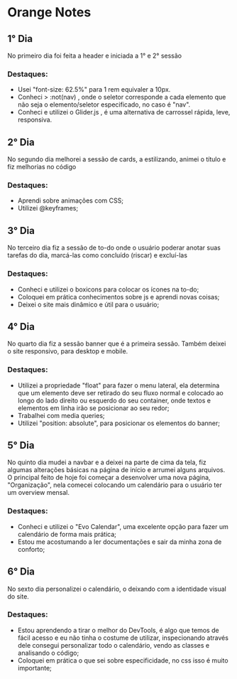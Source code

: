 <h1>Orange Notes</h1>

<h2>1° Dia</h2>
<p>No primeiro dia foi feita a header e iniciada a 1° e 2° sessão</p>
<h3> Destaques: </h3>
<ul> 
  <li>Usei "font-size: 62.5%" para 1 rem equivaler a 10px.</li>
  <li>Conheci > :not(nav) , onde o seletor corresponde a cada elemento que não seja o elemento/seletor especificado, no caso é "nav".</li>
  <li>Conheci e utilizei o Glider.js , é uma alternativa de carrossel rápida, leve, responsiva.</li>
</ul>

<h2>2° Dia</h2>
<p>No segundo dia melhorei a sessão de cards, a estilizando, animei o título e fiz melhorias no código</p>
<h3> Destaques: </h3>
<ul> 
  <li>Aprendi sobre animações com CSS;</li>
  <li>Utilizei @keyframes;</li>
</ul>

<h2>3° Dia</h2>
<p>No terceiro dia fiz a sessão de to-do onde o usuário poderar anotar suas tarefas do dia, marcá-las como concluído (riscar) e excluí-las</p>
<h3> Destaques: </h3>
<ul> 
  <li>Conheci e utilizei o boxicons para colocar os ícones na to-do;</li>
  <li>Coloquei em prática conhecimentos sobre js e aprendi novas coisas;</li>
  <li>Deixei o site mais dinâmico e útil para o usuário;</li>
</ul>

<h2>4° Dia</h2>
<p>No quarto dia fiz a sessão banner que é a primeira sessão. Também deixei o site responsivo, para desktop e mobile.</p>
<h3> Destaques: </h3>
<ul> 
  <li>Utilizei a propriedade "float" para fazer o menu lateral, ela determina que um elemento deve ser retirado do seu fluxo normal e colocado ao longo do lado direito ou esquerdo do seu container, onde textos e elementos em linha irão se posicionar ao seu redor;</li>
  <li>Trabalhei com media queries;</li>
  <li>Utilizei "position: absolute", para posicionar os elementos do banner;</li>
</ul>

<h2>5° Dia</h2>
<p>No quinto dia mudei a navbar e a deixei na parte de cima da tela, fiz algumas alterações básicas na página de início e arrumei alguns arquivos. O principal feito de hoje foi começar a desenvolver uma nova página, "Organização", nela comecei colocando um calendário para o usuário ter um overview mensal.</p>
<h3> Destaques: </h3>
<ul> 
  <li>Conheci e utilizei o "Evo Calendar", uma excelente opção para fazer um calendário de forma mais prática;</li>
  <li>Estou me acostumando a ler documentações e sair da minha zona de conforto;</li>
</ul>

<h2>6° Dia</h2>
<p>No sexto dia personalizei o calendário, o deixando com a identidade visual do site.</p>
<h3> Destaques: </h3>
<ul> 
  <li>Estou aprendendo a tirar o melhor do DevTools, é algo que temos de fácil acesso e eu não tinha o costume de utilizar, inspecionando através dele consegui personalizar todo o calendário, vendo as classes e analisando o código;</li>
  <li>Coloquei em prática o que sei sobre especificidade, no css isso é muito importante;</li>
</ul>
